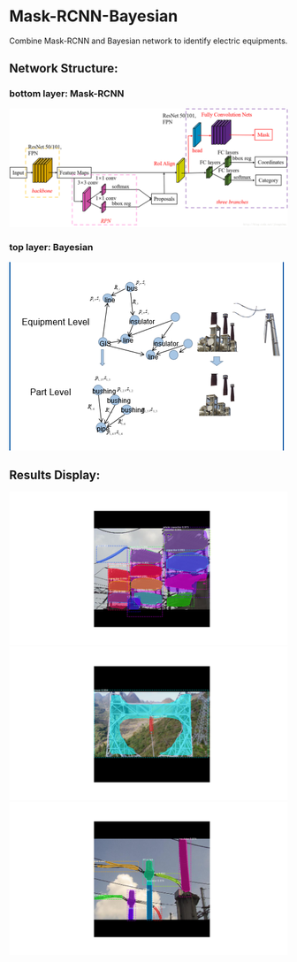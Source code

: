 # Mask-RCNN-Bayesian
Combine Mask-RCNN and Bayesian network to identify electric equipments.  
## Network Structure:  
### bottom layer: Mask-RCNN  
![](https://raw.githubusercontent.com/shybeerui/Mask-RCNN-Bayesian/master/mask-rcnn.png)
### top layer: Bayesian  
![](https://raw.githubusercontent.com/shybeerui/Mask-RCNN-Bayesian/master/bayes1.png)  
## Results Display:
![](https://raw.githubusercontent.com/shybeerui/Mask-RCNN-Bayesian/master/Figure_9.png)
![](https://raw.githubusercontent.com/shybeerui/Mask-RCNN-Bayesian/master/Figure_6.png)
![](https://raw.githubusercontent.com/shybeerui/Mask-RCNN-Bayesian/master/Figure_8.png)

